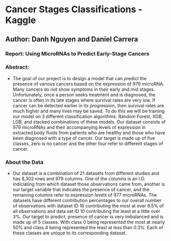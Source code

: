 # Cancer Stages Classifications - Kaggle

## Author: Danh Nguyen and Daniel Carrera

### Report: Using MicroRNAs to Predict Early-Stage Cancers
### Abstract:
- The goal of our project is to design a model that can predict the presence of various cancers based on the expression of 979 microRNA. Many cancers do not show symptoms in their early and mid stages. Unfortunately, once a person seeks treatment and is diagnosed, the cancer is often in its late stages where survival rates are very low. If cancer can be detected earlier in its progression, then survival rates are much higher and many lives may be saved.
To do this we will be training our model on 3 different classification algorithms: Random Forest, XGB, LGB, and stacked combinations of these models. Our dataset consists of 979 microRNAs and their accompanying levels of expression in extracted body fluids from patients who are healthy and those who have been diagnosed with a type of cancer. Our target is made up of five classes, zero is no cancer and the other four refer to different stages of cancer.

### About the Data
- Our dataset is a combination of 21 datasets from different studies and has 8,302 rows and 979 columns. One of the columns is an I.D. indiciating from which dataset those observations came from, another is our target variable that indicates the presence of cancer, and the remaining columns refer to expression levels of 977 microRNAs. The datasets have different contribution percentages to our overall number of observations with dataset ID 16 contributing the most at over 6.5% of all observations and data set ID 10 contributing the least at a little over 3%. Our target to predict, presence of cancer is very imbalanced and is made up of 5 classes. With class 0 being represented the most at nearly 50% and class 4 being represented the least at less than 0.3%. Each of these classes are unique to its corresponding dataset.
